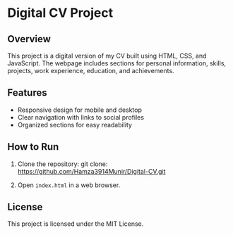 # Digital CV Project

## Overview
This project is a digital version of my CV built using HTML, CSS, and JavaScript. The webpage includes sections for personal information, skills, projects, work experience, education, and achievements.

## Features
- Responsive design for mobile and desktop
- Clear navigation with links to social profiles
- Organized sections for easy readability

## How to Run
1. Clone the repository:
git clone: https://github.com/Hamza3914Munir/Digital-CV.git

2. Open `index.html` in a web browser.

## License
This project is licensed under the MIT License.
